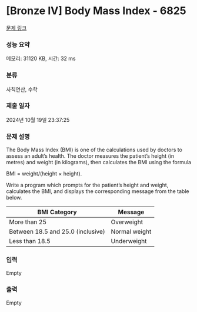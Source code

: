 # [Bronze IV] Body Mass Index - 6825 

[문제 링크](https://www.acmicpc.net/problem/6825) 

### 성능 요약

메모리: 31120 KB, 시간: 32 ms

### 분류

사칙연산, 수학

### 제출 일자

2024년 10월 19일 23:37:25

### 문제 설명

<p>The Body Mass Index (BMI) is one of the calculations used by doctors to assess an adult’s health. The doctor measures the patient’s height (in metres) and weight (in kilograms), then calculates the BMI using the formula</p>

<p>BMI = weight/(height × height).</p>

<p>Write a program which prompts for the patient’s height and weight, calculates the BMI, and displays the corresponding message from the table below.</p>

<table class="table table-bordered">
	<thead>
		<tr>
			<th>BMI Category</th>
			<th>Message</th>
		</tr>
	</thead>
	<tbody>
		<tr>
			<td>More than 25</td>
			<td>Overweight</td>
		</tr>
		<tr>
			<td>Between 18.5 and 25.0 (inclusive)</td>
			<td>Normal weight</td>
		</tr>
		<tr>
			<td>Less than 18.5</td>
			<td>Underweight</td>
		</tr>
	</tbody>
</table>

### 입력 

 Empty

### 출력 

 Empty

